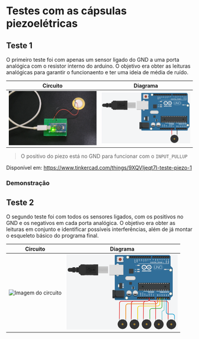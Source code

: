 # Testes com as cápsulas piezoelétricas
## Teste 1
O primeiro teste foi com apenas um sensor ligado do GND a uma porta analógica com o resistor interno do arduino. O objetivo era obter as leituras analógicas para garantir o funcionaento e ter uma ideia de média de ruído.


Circuito | Diagrama
---------|---------
<img src="./Piezo_1/Circuito.jpg" width="300" alt="Imagem do circuito"> | <img src="./Piezo_1/Diagrama.png" width="300" alt="Imagem do diagrama">
> O positivo do piezo está no GND para funcionar com o `INPUT_PULLUP`

Disponível em: https://www.tinkercad.com/things/9XQVIjeqt7I-teste-piezo-1

### Demonstração


## Teste 2
O segundo teste foi com todos os sensores ligados, com os positivos no GND e os negativos em cada porta analógica. O objetivo era obter as leituras em conjunto e identificar possíveis interferências, além de já montar o esqueleto básico do programa final.

Circuito | Diagrama
---------|---------
<img src="./Piezo_2/Circuito.jpg" width="300" alt="Imagem do circuito"> | <img src="./Piezo_2/Diagrama.png" width="300" alt="Imagem do diagrama">
